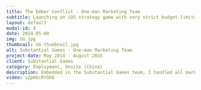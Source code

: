 ```yaml
---
title: The Ember Conflict - One-man Marketing Team
subtitle: Launching an iOS strategy game with very strict budget limitations
layout: default
modal-id: 4
date: 2014-05-08
img: SG.jpg
thumbnail: SG-thumbnail.jpg
alt: Substantial Games - One-man Marketing Team
project-date: May 2014 - August 2015
client: Substantial Games
category: Employment, Onsite (China)
description: Embedded in the Substantial Games team, I handled all marketing responsibilities, leading to a very successful launch weekend where, following very strong Apple support in China, we acquired close to 200,000 players while spending $0 in marketing budget. The Ember Conflict is a now-defunct real-time tactical and strategy game pitting squads of 3 to 6 units against each other in fast-paced, bloody skirmishes.
video: sZpHkcRYGh8
---
```

